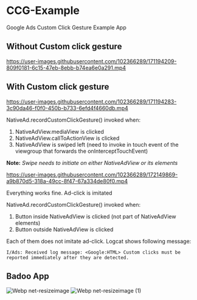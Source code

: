 # CCG-Example
Google Ads Custom Click Gesture Example App

## Without Custom click gesture

https://user-images.githubusercontent.com/102366289/171194209-809f0181-6c15-47eb-8ebb-b74ea6e0a291.mp4

## With Custom click gesture

https://user-images.githubusercontent.com/102366289/171194283-3c90da46-f0f0-450b-b733-6efd4f4660db.mp4

NativeAd.recordCustomClickGesture() invoked when:
1. NativeAdView.mediaView is clicked
2. NativeAdView.callToActionView is clicked
3. NativeAdView is swiped left (need to invoke in touch event of the viewgroup that forwards the onInterceptTouchEvent)

**Note:** *Swipe needs to initiate on either NativeAdView or its elements*

https://user-images.githubusercontent.com/102366289/172149869-a9b870d5-318a-49cc-8f47-67a334de80f0.mp4

Everything works fine. Ad-click is imitated

NativeAd.recordCustomClickGesture() invoked when:
1. Button inside NativeAdView is clicked (not part of NativeAdView elements)
2. Button outside NativeAdView is clicked

Each of them does not imitate ad-click.
Logcat shows following message:
```
I/Ads: Received log message: <Google:HTML> Custom clicks must be reported immediately after they are detected.
```


## Badoo App

![Webp net-resizeimage](https://user-images.githubusercontent.com/102366289/171196320-79c1b2ce-47ca-4efa-a692-2fac0f3b0efc.png)
![Webp net-resizeimage (1)](https://user-images.githubusercontent.com/102366289/171196349-bb451486-68f4-412c-8e08-cdc8a4cf4312.png)
